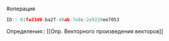 #операция

```javascript
ID:: 01fa33d0-ba2f-40ab-7e8c-2e9220ee7053
```

Определения:: [[Опр. Векторного произведения векторов]]
